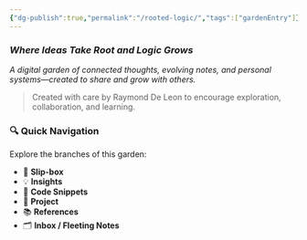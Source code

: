 ```yaml
---
{"dg-publish":true,"permalink":"/rooted-logic/","tags":["gardenEntry"]}
---
```


### _Where Ideas Take Root and Logic Grows_

_A digital garden of connected thoughts, evolving notes, and personal systems—created to share and grow with others._

> Created with care by Raymond De Leon to encourage exploration, collaboration, and learning.

### 🔍 Quick Navigation

Explore the branches of this garden:

- 🧠 **Slip-box**
- 💡 **Insights**
- 🧰 **Code Snippets**
- 📂 **Project**
- 📚 **References**
- 🗂️ **Inbox / Fleeting Notes**
